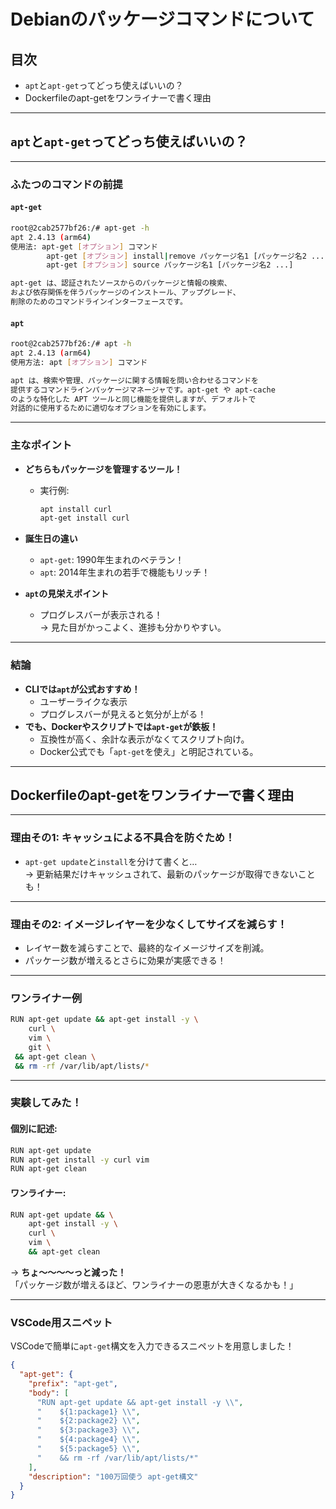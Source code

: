 
# Debianのパッケージコマンドについて

## 目次

- `apt`と`apt-get`ってどっち使えばいいの？
- Dockerfileのapt-getをワンライナーで書く理由

---
 

## `apt`と`apt-get`ってどっち使えばいいの？

---

### ふたつのコマンドの前提

#### `apt-get`

```bash
root@2cab2577bf26:/# apt-get -h
apt 2.4.13 (arm64)
使用法: apt-get [オプション] コマンド
        apt-get [オプション] install|remove パッケージ名1 [パッケージ名2 ...]
        apt-get [オプション] source パッケージ名1 [パッケージ名2 ...]

apt-get は、認証されたソースからのパッケージと情報の検索、
および依存関係を伴うパッケージのインストール、アップグレード、
削除のためのコマンドラインインターフェースです。
```

#### `apt`

```bash
root@2cab2577bf26:/# apt -h
apt 2.4.13 (arm64)
使用方法: apt [オプション] コマンド

apt は、検索や管理、パッケージに関する情報を問い合わせるコマンドを
提供するコマンドラインパッケージマネージャです。apt-get や apt-cache
のような特化した APT ツールと同じ機能を提供しますが、デフォルトで
対話的に使用するために適切なオプションを有効にします。
```

---

### 主なポイント

- **どちらもパッケージを管理するツール！**
    - 実行例:
        
        ```bash
        apt install curl  
        apt-get install curl
        ```
        
- **誕生日の違い**
    - `apt-get`: 1990年生まれのベテラン！
    - `apt`: 2014年生まれの若手で機能もリッチ！
- **`apt`の見栄えポイント**
    - プログレスバーが表示される！  
        → 見た目がかっこよく、進捗も分かりやすい。

---

### 結論

- **CLIでは`apt`が公式おすすめ！**
    - ユーザーライクな表示
    - プログレスバーが見えると気分が上がる！
- **でも、Dockerやスクリプトでは`apt-get`が鉄板！**
    - 互換性が高く、余計な表示がなくてスクリプト向け。
    - Docker公式でも「`apt-get`を使え」と明記されている。

---

## Dockerfileのapt-getをワンライナーで書く理由

---

### 理由その1: **キャッシュによる不具合を防ぐため！**

- `apt-get update`と`install`を分けて書くと…  
    → 更新結果だけキャッシュされて、最新のパッケージが取得できないことも！

---

### 理由その2: **イメージレイヤーを少なくしてサイズを減らす！**

- レイヤー数を減らすことで、最終的なイメージサイズを削減。
- パッケージ数が増えるとさらに効果が実感できる！

---

### ワンライナー例

```bash
RUN apt-get update && apt-get install -y \
    curl \
    vim \
    git \
 && apt-get clean \
 && rm -rf /var/lib/apt/lists/*
```

---

### 実験してみた！

#### 個別に記述:

```bash
RUN apt-get update
RUN apt-get install -y curl vim
RUN apt-get clean
```

#### ワンライナー:

```bash
RUN apt-get update && \
    apt-get install -y \
    curl \
    vim \
    && apt-get clean
```

→ **ちょ～～～～っと減った！**  
「パッケージ数が増えるほど、ワンライナーの恩恵が大きくなるかも！」

---

### VSCode用スニペット

VSCodeで簡単に`apt-get`構文を入力できるスニペットを用意しました！

```json
{
  "apt-get": {
    "prefix": "apt-get",
    "body": [
      "RUN apt-get update && apt-get install -y \\",
      "    ${1:package1} \\",
      "    ${2:package2} \\",
      "    ${3:package3} \\",
      "    ${4:package4} \\",
      "    ${5:package5} \\",
      "    && rm -rf /var/lib/apt/lists/*"
    ],
    "description": "100万回使う apt-get構文"
  }
}
```


